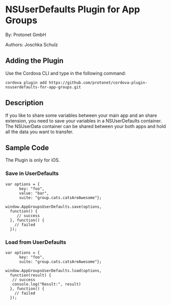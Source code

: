 # NSUserDefaults Plugin for App Groups #
By: Protonet GmbH

Authors: Joschka Schulz

## Adding the Plugin ##

Use the Cordova CLI and type in the following command:

`cordova plugin add https://github.com/protonet/cordova-plugin-nsuserdefaults-for-app-groups.git`

## Description

If you like to share some variables between your main app and an share extension, you need to save your variables in a NSUserDefaults container. The NSUserData container can be shared between your both apps and hold all the data you want to transfer.

## Sample Code

The Plugin is only for iOS.

### Save in UserDefaults

    var options = {
          key: "foo",
          value: "bar",
          suite: "group.cats.catsAreAwesome"};

    window.AppGroupsUserDefaults.save(options,
      function() {
         // success
      }, function() {
        // failed
      });

### Load from UserDefaults

    var options = {
          key: "foo",
          suite: "group.cats.catsAreAwesome"};

    window.AppGroupsUserDefaults.load(options,
      function(result) {
       // success
       console.log("Result:", result)
      }, function() {
        // failed
      });
